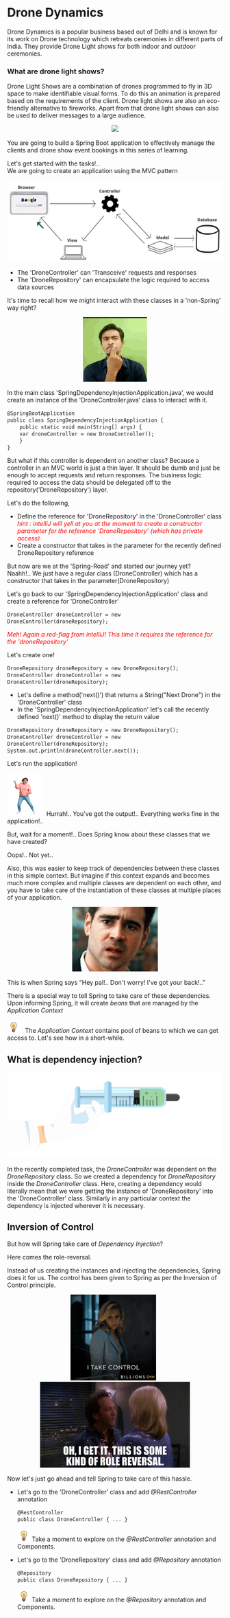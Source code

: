 <h1>Drone Dynamics</h1>

<p>Drone Dynamics is a popular business based out of Delhi and is known for its work on
Drone technology which retreats ceremonies in different parts of India. 
They provide Drone Light shows for both indoor and outdoor ceremonies.
</p>

<h3>What are drone light shows?</h3>

<p>
Drone Light Shows are a combination of drones programmed to fly in 3D space to make 
identifiable visual forms. To do this an animation is prepared based on the requirements 
of the client. Drone light shows are also an eco-friendly alternative to fireworks. 
Apart from that drone light shows can also be used to deliver messages to a large audience.
</p>

<div align="center">
<img src="droneshow.gif"/>
</div>
<p>
You are going to build a Spring Boot application to effectively manage the clients and drone 
show event bookings in this series of learning.
</p>

<div>
<p>
Let's get started with the tasks!..<br/>
We are going to create an application using the MVC pattern
</p>
<div align="center">
<img src="mvc.gif" alt="MVC Architecture">
</div>

<ul>
<li>The 'DroneController' can 'Transceive' requests and responses</li>
<li>The 'DroneRepository' can encapsulate the logic required to access data sources </li>
</ul>

<p>It's time to recall how we might interact with these classes in a 'non-Spring' way right?</p>
<div align="center">
<img src="thinking.gif" width="150px" height="150px" alt="Man Thinking"></div>
<p>In the main class 'SpringDependencyInjectionApplication.java', we would create an instance of the 
'DroneController.java' class to interact with it.</p>
<p>

	@SpringBootApplication
    public class SpringDependencyInjectionApplication {
        public static void main(String[] args) {
		var droneController = new DroneController();
	    }
    }

</p>

<p>But what if this controller is dependent on another class? Because a controller in an MVC world
is just a thin layer. It should be dumb and just be enough to accept requests and return responses. The 
business logic required to access the data should be delegated off to the repository('DroneRepository') 
layer.</p>

<!-- Task 1 -->
<p>Let's do the following,</p>
<ul>
<li>Define the reference for 'DroneRepository' in the 'DroneController' class <br>
<i style="color:red">
hint : intelliJ will yell at you at the moment to create a constructor parameter 
for the reference 'DroneRepository' (which has private access)
</i></li>
<li>Create a constructor that takes in the parameter for the recently defined DroneRepository reference</li>
</ul>

<p>But now are we at the 'Spring-Road' and started our journey yet? <br>
Naahh!.. We just have a regular class (DroneController) which has a constructor that takes in 
the parameter(DroneRepository)</p>

<p>Let's go back to our 'SpringDependencyInjectionApplication' class and create a reference for
'DroneController'

    DroneController droneController = new DroneController(droneRepository);
</p>

<i style="color:red">
Meh! Again a red-flag from intelliJ! This time it requires the reference for the 'droneRepository'
</i>

<p>Let's create one!
    
    DroneRepository droneRepository = new DroneRepository(); 
    DroneController droneController = new DroneController(droneRepository);
</p>

<ul>
<li>Let's define a method('next()') that returns a String("Next Drone") in the 'DroneController' class</li>
<li>In the 'SpringDependencyInjectionApplication' let's call the recently defined 'next()' method
to display the return value
</li>
</ul>

<p>

    DroneRepository droneRepository = new DroneRepository();
    DroneController droneController = new DroneController(droneRepository);
    System.out.println(droneController.next());

Let's run the application!

<img src="happy.gif" height="100px" width="80px"/> &nbsp; Hurrah!.. You've got the output!..
Everything works fine in the application!..
</p>

<p>But, wait for a moment!.. Does Spring know about these classes that we have created?

Oops!.. Not yet.. 

Also, this was easier to keep track of dependencies between these classes in this simple context.
But imagine if this context expands and becomes much more complex and multiple classes are dependent 
on each other, and you have to take care of the instantiation of these classes at multiple places of
your application.
</p>

<div align="center"><img src="shocked-confused.gif" height="150px" width="200px"/></div>

<p>This is when Spring says "Hey pal!.. Don't worry! I've got your back!.."

There is a special way to tell Spring to take care of these dependencies. Upon informing Spring, it will
create <em>beans</em> that are managed by the <em>Application Context</em> </p>

<p><img src="hint.gif" height="30px" width="30px"/> &nbsp; 
The <em>Application Context</em> contains pool of beans to which we can get access to. 
Let's see how in a short-while.</p>

<h2>What is dependency injection?</h2>
<div align="center"><img src="injection.gif" height="200px" width="500px"/></div>
<p>In the recently completed task, the <em>DroneController</em> was dependent on the 
<em>DroneRepository</em> class. So we created a dependency for <em>DroneRepository</em> 
inside the <em>DroneController</em> class. Here, creating a dependency would literally mean
that we were getting the instance of 'DroneRepository' into the 'DroneController' class.
Similarly in any particular context the dependency is injected wherever it is necessary.</p>

<h2>Inversion of Control</h2>
<p>But how will Spring take care of <em>Dependency Injection</em>?

Here comes the role-reversal.

Instead of us creating the instances and injecting the dependencies, Spring does it for us.
The control has been given to Spring as per the Inversion of Control principle.
<div align="center"><img src="control.gif" width="200px" height="200px"/> &nbsp;
<img src="role.gif" height="200px" width="350px"/></div></p>

<p>Now let's just go ahead and tell Spring to take care of this hassle.</p>
<ul>
<li>Let's go to the 'DroneController' class and add <em>@RestController</em> annotation
<p>

    @RestController
    public class DroneController { ... }
</p>
<p>
<img src="hint.gif" height="30px" width="30px"/>
Take a moment to explore on the <em>@RestController</em> annotation and Components.
</p>
</li>
<li>Let's go to the 'DroneRepository' class and add <em>@Repository</em> annotation
<p>
    
    @Repository
    public class DroneRepository { ... }
</p>
<p>
<img src="hint.gif" height="30px" width="30px"/>
Take a moment to explore on the <em>@Repository</em> annotation and Components.
</p>
</li>
</ul>


</div>